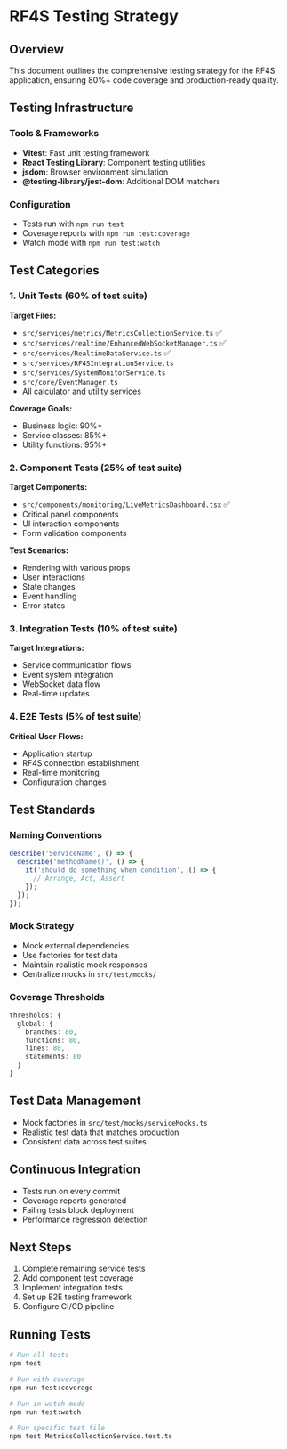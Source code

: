 
# RF4S Testing Strategy

## Overview
This document outlines the comprehensive testing strategy for the RF4S application, ensuring 80%+ code coverage and production-ready quality.

## Testing Infrastructure

### Tools & Frameworks
- **Vitest**: Fast unit testing framework
- **React Testing Library**: Component testing utilities
- **jsdom**: Browser environment simulation
- **@testing-library/jest-dom**: Additional DOM matchers

### Configuration
- Tests run with `npm run test`
- Coverage reports with `npm run test:coverage`
- Watch mode with `npm run test:watch`

## Test Categories

### 1. Unit Tests (60% of test suite)
**Target Files:**
- `src/services/metrics/MetricsCollectionService.ts` ✅
- `src/services/realtime/EnhancedWebSocketManager.ts` ✅
- `src/services/RealtimeDataService.ts` ✅
- `src/services/RF4SIntegrationService.ts`
- `src/services/SystemMonitorService.ts`
- `src/core/EventManager.ts`
- All calculator and utility services

**Coverage Goals:**
- Business logic: 90%+
- Service classes: 85%+
- Utility functions: 95%+

### 2. Component Tests (25% of test suite)
**Target Components:**
- `src/components/monitoring/LiveMetricsDashboard.tsx` ✅
- Critical panel components
- UI interaction components
- Form validation components

**Test Scenarios:**
- Rendering with various props
- User interactions
- State changes
- Event handling
- Error states

### 3. Integration Tests (10% of test suite)
**Target Integrations:**
- Service communication flows
- Event system integration
- WebSocket data flow
- Real-time updates

### 4. E2E Tests (5% of test suite)
**Critical User Flows:**
- Application startup
- RF4S connection establishment
- Real-time monitoring
- Configuration changes

## Test Standards

### Naming Conventions
```typescript
describe('ServiceName', () => {
  describe('methodName()', () => {
    it('should do something when condition', () => {
      // Arrange, Act, Assert
    });
  });
});
```

### Mock Strategy
- Mock external dependencies
- Use factories for test data
- Maintain realistic mock responses
- Centralize mocks in `src/test/mocks/`

### Coverage Thresholds
```typescript
thresholds: {
  global: {
    branches: 80,
    functions: 80,
    lines: 80,
    statements: 80
  }
}
```

## Test Data Management
- Mock factories in `src/test/mocks/serviceMocks.ts`
- Realistic test data that matches production
- Consistent data across test suites

## Continuous Integration
- Tests run on every commit
- Coverage reports generated
- Failing tests block deployment
- Performance regression detection

## Next Steps
1. Complete remaining service tests
2. Add component test coverage
3. Implement integration tests
4. Set up E2E testing framework
5. Configure CI/CD pipeline

## Running Tests

```bash
# Run all tests
npm test

# Run with coverage
npm run test:coverage

# Run in watch mode
npm run test:watch

# Run specific test file
npm test MetricsCollectionService.test.ts
```
